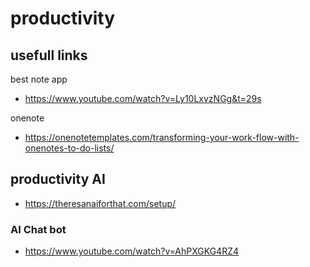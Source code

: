 # productivity


## usefull links
best note app
- https://www.youtube.com/watch?v=Ly10LxvzNGg&t=29s

onenote
- https://onenotetemplates.com/transforming-your-work-flow-with-onenotes-to-do-lists/



## productivity AI

- https://theresanaiforthat.com/setup/

### AI Chat bot

- https://www.youtube.com/watch?v=AhPXGKG4RZ4
